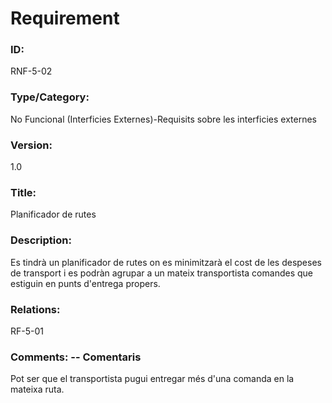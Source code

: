 # Requirement 

### ID: 
RNF-5-02

### Type/Category: 
No Funcional (Interficies Externes)-Requisits sobre les interficies externes

### Version: 
1.0

### Title: 
Planificador de rutes

### Description: 
Es tindrà un planificador de rutes on es minimitzarà el cost de les despeses de transport i es podràn agrupar a un mateix transportista comandes que estiguin en punts d'entrega propers.

### Relations: 
RF-5-01

### Comments: -- Comentaris
Pot ser que el transportista pugui entregar més d'una comanda en la mateixa ruta.